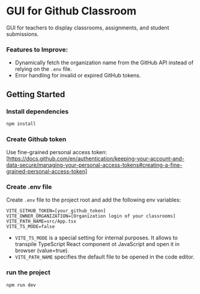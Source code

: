 # GUI for Github Classroom 

GUI for teachers to display classrooms, assignments, and student submissions. 

### Features to Improve:
- Dynamically fetch the organization name from the GitHub API instead of relying on the `.env` file.
- Error handling for invalid or expired GitHub tokens.

## Getting Started

### Install dependencies
```bash
npm install
```
### Create Github token
Use fine-grained personal access token: [https://docs.github.com/en/authentication/keeping-your-account-and-data-secure/managing-your-personal-access-tokens#creating-a-fine-grained-personal-access-token]

### Create .env file
Create `.env` file to the project root and add the following env variables:
```
VITE_GITHUB_TOKEN=[your_github_token]
VITE_OWNER_ORGANIZATION=[Organization login of your classrooms]
VITE_PATH_NAME=src/App.tsx
VITE_TS_MODE=false
```
- `VITE_TS_MODE` is a special setting for internal purposes. It allows to transpile TypeScript React component ot JavaScript and open it in browser (value=true).
- `VITE_PATH_NAME` specifies the default file to be opened in the code editor.

### run the project
```bash
npm run dev
```